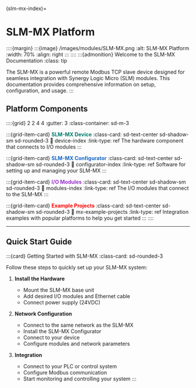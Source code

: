(slm-mx-index)=
# SLM-MX Platform
::::{margin}
:::{image} /images/modules/SLM-MX.png
:alt: SLM-MX Platform
:width: 70%
:align: right
:::
::::
:::{admonition} Welcome to the SLM-MX Documentation
:class: tip

The SLM-MX is a powerful remote Modbus TCP slave device designed for seamless integration with Synergy Logic Micro (SLM) modules. This documentation provides comprehensive information on setup, configuration, and usage.
:::

## Platform Components
::::{grid} 2 2 4 4
:gutter: 3
:class-container: sd-m-3

:::{grid-item-card} <span style="font-weight:bold; color:#00796B;">SLM-MX Device</span>
:class-card: sd-text-center sd-shadow-sm sd-rounded-3
:link: device-index
:link-type: ref
The hardware component that connects to I/O modules
:::

:::{grid-item-card} <span style="font-weight:bold; color:#1565C0;">SLM-MX Configurator</span>
:class-card: sd-text-center sd-shadow-sm sd-rounded-3
:link: configurator-index
:link-type: ref
Software for setting up and managing your SLM-MX
:::

:::{grid-item-card} <span style="font-weight:bold; color:darkorchid;">I/O Modules</span>
:class-card: sd-text-center sd-shadow-sm sd-rounded-3
:link: modules-index
:link-type: ref
The I/O modules that connect to the SLM-MX
:::

:::{grid-item-card} <span style="font-weight:bold; color:red;">Example Projects</span>
:class-card: sd-text-center sd-shadow-sm sd-rounded-3
:link: mx-example-projects
:link-type: ref
Integration examples with popular platforms to help you get started
:::
::::

---

## Quick Start Guide

:::{card} Getting Started with SLM-MX
:class-card: sd-rounded-3

Follow these steps to quickly set up your SLM-MX system:

1. **Install the Hardware**
   - Mount the SLM-MX base unit
   - Add desired I/O modules and Ethernet cable
   - Connect power supply (24VDC)

2. **Network Configuration**
   - Connect to the same network as the SLM-MX
   - Install the SLM-MX Configurator
   - Connect to your device
   - Configure modules and network parameters

4. **Integration**
   - Connect to your PLC or control system
   - Configure Modbus communication
   - Start monitoring and controlling your system
:::